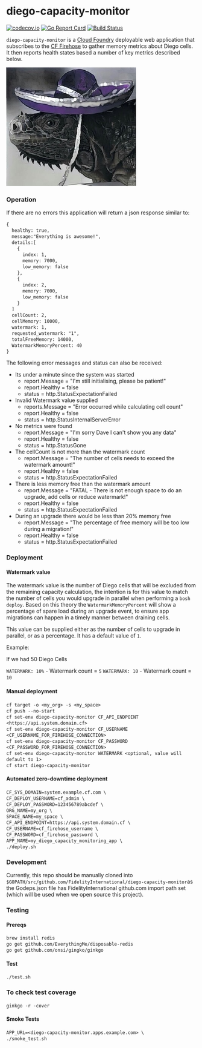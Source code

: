 # diego-capacity-monitor

[![codecov.io](https://codecov.io/github/FidelityInternational/diego-capacity-monitor/coverage.svg?branch=master)](https://codecov.io/github/FidelityInternational/diego-capacity-monitor?branch=master)
[![Go Report Card](https://goreportcard.com/badge/github.com/FidelityInternational/diego-capacity-monitor)](https://goreportcard.com/report/github.com/FidelityInternational/diego-capacity-monitor)
[![Build Status](https://travis-ci.org/FidelityInternational/diego-capacity-monitor.svg?branch=master)](https://travis-ci.org/FidelityInternational/diego-capacity-monitor)

`diego-capacity-monitor` is a [Cloud Foundry](https://www.cloudfoundry.org) deployable web application that subscribes to the [CF Firehose](https://docs.cloudfoundry.org/loggregator/architecture.html#firehose) to gather memory metrics about Diego cells. It then reports health states based a number of key metrics described below.

![Diego Monitor](diego-monitor.jpg "Diego Monitor")

### Operation

If there are no errors this application will return a json response similar to:

```
{
  healthy: true,
  message:"Everything is awesome!",
  details:[
    {
      index: 1,
      memory: 7000,
      low_memory: false
    },
    {
      index: 2,
      memory: 7000,
      low_memory: false
    }
  ]
  cellCount: 2,
  cellMemory: 10000,
  watermark: 1,
  requested_watermark: "1",
  totalFreeMemory: 14000,
  WatermarkMemoryPercent: 40
}
```

The following error messages and status can also be received:

- Its under a minute since the system was started
    - report.Message = "I'm still initialising, please be patient!"
    - report.Healthy = false
    - status = http.StatusExpectationFailed
- Invalid Watermark value supplied
    - reports.Message = "Error occurred while calculating cell count"
    - report.Healthy = false
    - status = http.StatusInternalServerError
- No metrics were found
    - report.Message = "I'm sorry Dave I can't show you any data"
    - report.Healthy = false
    - status = http.StatusGone
- The cellCount is not more than the watermark count
    - report.Message = "The number of cells needs to exceed the watermark amount!"
    - report.Healthy = false
    - status = http.StatusExpectationFailed
- There is less memory free than the watermark amount
    - report.Message = "FATAL - There is not enough space to do an upgrade, add cells or reduce watermark!"
    - report.Healthy = false
    - status = http.StatusExpectationFailed
- During an upgrade there would be less than 20% memory free
    - report.Message = "The percentage of free memory will be too low during a migration!"
    - report.Healthy = false
    - status = http.StatusExpectationFailed

### Deployment

#### Watermark value

The watermark value is the number of Diego cells that will be excluded from the remaining capacity calculation, the intention is for this value to match the number of cells you would upgrade in parallel when performing a `bosh deploy`. Based on this theory the `WatermarkMemoryPercent` will show a percentage of spare load during an upgrade event, to ensure app migrations can happen in a timely manner between draining cells.

This value can be supplied either as the number of cells to upgrade in parallel, or as a percentage. It has a default value of `1`.

Example:

If we had 50 Diego Cells

`WATERMARK: 10%` - Watermark count = `5`
`WATERMARK: 10` - Watermark count = `10`

#### Manual deployment

```
cf target -o <my_org> -s <my_space>
cf push --no-start
cf set-env diego-capacity-monitor CF_API_ENDPOINT <https://api.system.domain.cf>
cf set-env diego-capacity-monitor CF_USERNAME <CF_USERNAME_FOR_FIREHOSE_CONNECTION>
cf set-env diego-capacity-monitor CF_PASSWORD <CF_PASSWORD_FOR_FIREHOSE_CONNECTION>
cf set-env diego-capacity-monitor WATERMARK <optional, value will default to 1>
cf start diego-capacity-monitor
```

#### Automated zero-downtime deployment

```
CF_SYS_DOMAIN=system.example.cf.com \
CF_DEPLOY_USERNAME=cf_admin \
CF_DEPLOY_PASSWORD=123456789abcdef \
ORG_NAME=my_org \
SPACE_NAME=my_space \
CF_API_ENDPOINT=https://api.system.domain.cf \
CF_USERNAME=cf_firehose_username \
CF_PASSWORD=cf_firehose_password \
APP_NAME=my_diego_capacity_monitoring_app \
./deploy.sh
```

### Development

Currently, this repo should be manually cloned into `$GOPATH/src/github.com/FidelityInternational/diego-capacity-monitor`as the Godeps.json file has FidelityInternational github.com import path set (which will be used when we open source this project).

### Testing

#### Prereqs

```
brew install redis
go get github.com/EverythingMe/disposable-redis
go get github.com/onsi/gingko/ginkgo
```

#### Test

```
./test.sh
```

### To check test coverage
```
ginkgo -r -cover
```

#### Smoke Tests

```
APP_URL=<diego-capacity-monitor.apps.example.com> \
./smoke_test.sh
```
